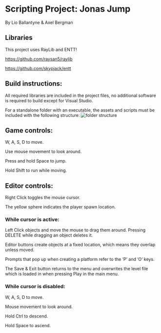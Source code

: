 # Scripting Project: Jonas Jump

By Lio Ballantyne & Axel Bergman

## Libraries
This project uses RayLib and ENTT!

https://github.com/raysan5/raylib

https://github.com/skypjack/entt

## Build instructions: 
All required libraries are included in the project files, no additional software is required to build except for Visual Studio.

For a standalone folder with an executable, the assets and scripts must be included with the following structure:
![folder structure](https://github.com/user-attachments/assets/3092f26c-e82b-4cdb-ac09-3d1530e2dfa1)

## Game controls:
  W, A, S, D to move.

  Use mouse movement to look around. 

  Press and hold Space to jump.

  Hold Shift to run while moving.
  

## Editor controls:

  Right Click toggles the mouse cursor.

  The yellow sphere indicates the player spawn location.
  

### While cursor is active:

Left Click objects and move the mouse to drag them around.
Pressing DELETE while dragging an object deletes it.

  Editor buttons create objects at a fixed location, which means they overlap unless 
  moved.
  
  Prompts that pop up when creating a platform refer to the ‘P’ and ‘O’ keys.
  
  The Save & Exit button returns to the menu and overwrites the level file which is loaded
  in when pressing Play in the main menu.

  
### While cursor is disabled:

  W, A, S, D to move.
  
  Mouse movement to look around.
  
  Hold Ctrl to descend.
  
  Hold Space to ascend.
